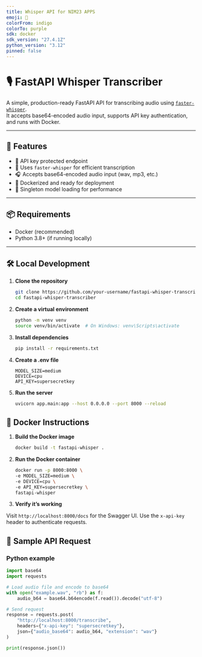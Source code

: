```yaml
---
title: Whisper API for NIM23 APPS
emoji: 🚀
colorFrom: indigo
colorTo: purple
sdk: docker
sdk_version: "27.4.1Z"
python_version: "3.12"
pinned: false
---
```


# 🎙️ FastAPI Whisper Transcriber

A simple, production-ready FastAPI API for transcribing audio using [`faster-whisper`](https://github.com/guillaumekln/faster-whisper).  
It accepts base64-encoded audio input, supports API key authentication, and runs with Docker.

---

## 🚀 Features

- 🔐 API key protected endpoint
- 🧠 Uses `faster-whisper` for efficient transcription
- 🎧 Accepts base64-encoded audio input (wav, mp3, etc.)
- 🐳 Dockerized and ready for deployment
- 🧼 Singleton model loading for performance

---

## 📦 Requirements

- Docker (recommended)
- Python 3.8+ (if running locally)

---

## 🛠️ Local Development

1. **Clone the repository**

    ```bash
    git clone https://github.com/your-username/fastapi-whisper-transcriber.git
    cd fastapi-whisper-transcriber
    ```

2. **Create a virtual environment**

    ```bash
    python -m venv venv
    source venv/bin/activate  # On Windows: venv\Scripts\activate
    ```

3. **Install dependencies**

    ```bash
    pip install -r requirements.txt
    ```

4. **Create a .env file**

    ```env
    MODEL_SIZE=medium
    DEVICE=cpu
    API_KEY=supersecretkey
    ```
5. **Run the server**

    ```bash
    uvicorn app.main:app --host 0.0.0.0 --port 8000 --reload
    ```

## 🐳 Docker Instructions

1. **Build the Docker image**

    ```bash
    docker build -t fastapi-whisper .
    ```

2. **Run the Docker container**

    ```bash
    docker run -p 8000:8000 \
    -e MODEL_SIZE=medium \
    -e DEVICE=cpu \
    -e API_KEY=supersecretkey \
    fastapi-whisper
    ```

3. **Verify it’s working**

Visit `http://localhost:8000/docs` for the Swagger UI.
Use the `x-api-key` header to authenticate requests.


## 🧪 Sample API Request

### Python example

```python
import base64
import requests

# Load audio file and encode to base64
with open("example.wav", "rb") as f:
    audio_b64 = base64.b64encode(f.read()).decode("utf-8")

# Send request
response = requests.post(
    "http://localhost:8000/transcribe",
    headers={"x-api-key": "supersecretkey"},
    json={"audio_base64": audio_b64, "extension": "wav"}
)

print(response.json())
```
